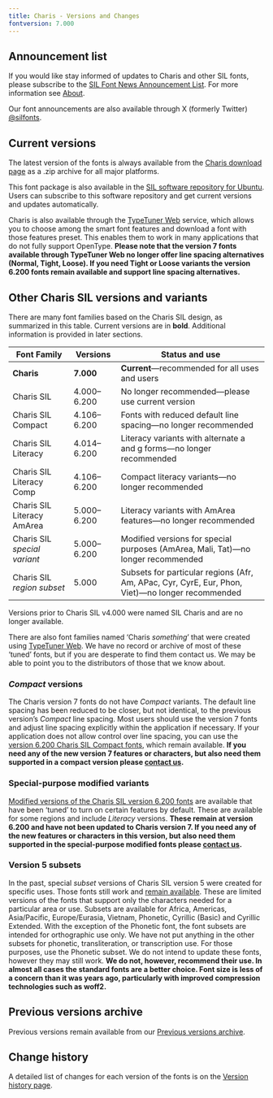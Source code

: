 ```yaml
---
title: Charis - Versions and Changes
fontversion: 7.000
---
```


## Announcement list

If you would like stay informed of updates to Charis and other SIL fonts, please subscribe to the [SIL Font News Announcement List](https://groups.google.com/a/groups.sil.org/forum/#!forum/sil-font-news). For more information see [About](about.md).

Our font announcements are also available through X (formerly Twitter) [\@silfonts](https://x.com/silfonts).

## Current versions

The latest version of the fonts is always available from the [Charis download page](https://software.sil.org/charis/download/) as a .zip archive for all major platforms.

This font package is also available in the [SIL software repository for Ubuntu](https://packages.sil.org/). Users can subscribe to this software repository and get current versions and updates automatically.

Charis is also available through the [TypeTuner Web](https://typetunerweb.languagetechnology.org/ttw/fonts2go.cgi) service, which allows you to choose among the smart font features and download a font with those features preset. This enables them to work in many applications that do not fully support OpenType. **Please note that the version 7 fonts available through TypeTuner Web no longer offer line spacing alternatives (Normal, Tight, Loose). If you need Tight or Loose variants the version 6.200 fonts remain available and support line spacing alternatives.**

## Other Charis SIL versions and variants

There are many font families based on the Charis SIL design, as summarized in this table. Current versions are in **bold**. Additional information is provided in later sections.

Font Family | Versions | Status and use
----------- | -------- | ---------------------
**Charis**|**7.000**|**Current**—recommended for all uses and users
Charis SIL|4.000–6.200|No longer recommended—please use current version
Charis SIL Compact|4.106–6.200|Fonts with reduced default line spacing—no longer recommended
Charis SIL Literacy|4.014–6.200|Literacy variants with alternate a and g forms—no longer recommended
Charis SIL Literacy Comp|4.106–6.200|Compact literacy variants—no longer recommended
Charis SIL Literacy AmArea|5.000–6.200|Literacy variants with AmArea features—no longer recommended
Charis SIL *special variant*|5.000–6.200|Modified versions for special purposes (AmArea, Mali, Tat)—no longer recommended
Charis SIL *region subset*|5.000|Subsets for particular regions (Afr, Am, APac, Cyr, CyrE, Eur, Phon, Viet)—no longer recommended

Versions prior to Charis SIL v4.000 were named SIL Charis and are no longer available.

There are also font families named ‘Charis *something*’ that were created using [TypeTuner Web](https://scripts.sil.org/ttw/fonts2go.cgi). We have no record or archive of most of these ‘tuned’ fonts, but if you are desperate to find them contact us. We may be able to point you to the distributors of those that we know about.

### *Compact* versions

The Charis version 7 fonts do not have *Compact* variants. The default line spacing has been reduced to be closer, but not identical, to the previous version’s *Compact* line spacing. Most users should use the version 7 fonts and adjust line spacing explicitly within the application if necessary. If your application does not allow control over line spacing, you can use the [version 6.200 Charis SIL Compact fonts](https://software.sil.org/lcgfonts/download/), which remain available. **If you need any of the new version 7 features or characters, but also need them supported in a compact version please [contact us](https://software.sil.org/charis/about/contact/).**

### Special-purpose modified variants

[Modified versions of the Charis SIL version 6.200 fonts](https://software.sil.org/lcgfonts/download/) are available that have been ‘tuned’ to turn on certain features by default. These are available for some regions and include *Literacy* versions. **These remain at version 6.200 and have not been updated to Charis version 7. If you need any of the new features or characters in this version, but also need them supported in the special-purpose modified fonts please [contact us](https://software.sil.org/charis/about/contact/).**

### Version 5 subsets

In the past, special *subset* versions of Charis SIL version 5 were created for specific uses. Those fonts still work and [remain available](https://software.sil.org/lcgfonts/font-subsets/). These are limited versions of the fonts that support only the characters needed for a particular area or use. Subsets are available for Africa, Americas, Asia/Pacific, Europe/Eurasia, Vietnam, Phonetic, Cyrillic (Basic) and Cyrillic Extended. With the exception of the Phonetic font, the font subsets are intended for orthographic use only. We have not put anything in the other subsets for phonetic, transliteration, or transcription use. For those purposes, use the Phonetic subset. We do not intend to update these fonts, however they may still work. **We do not, however, recommend their use. In almost all cases the standard fonts are a better choice. Font size is less of a concern than it was years ago, particularly with improved compression technologies such as woff2.** 

## Previous versions archive

Previous versions remain available from our [Previous versions archive](https://software.sil.org/charis/download/previous-versions).

## Change history

A detailed list of changes for each version of the fonts is on the [Version history page](history.md).
